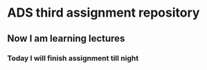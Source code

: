 # ADS third assignment repository
## Now I am learning lectures
### Today I will finish assignment till night
